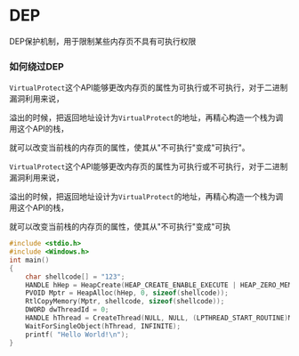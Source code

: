 # DEP

DEP保护机制，用于限制某些内存页不具有可执行权限

### **如何绕过DEP**

`VirtualProtect`这个API能够更改内存页的属性为可执行或不可执行，对于二进制漏洞利用来说，

溢出的时候，把返回地址设计为`VirtualProtect`的地址，再精心构造一个栈为调用这个API的栈，

就可以改变当前栈的内存页的属性，使其从"不可执行"变成"可执行"。



`VirtualProtect`这个API能够更改内存页的属性为可执行或不可执行，对于二进制漏洞利用来说，

溢出的时候，把返回地址设计为`VirtualProtect`的地址，再精心构造一个栈为调用这个API的栈，

就可以改变当前栈的内存页的属性，使其从"不可执行"变成"可执

```c
#include <stdio.h>
#include <Windows.h>
int main()
{
	char shellcode[] = "123";
	HANDLE hHep = HeapCreate(HEAP_CREATE_ENABLE_EXECUTE | HEAP_ZERO_MEMORY, 0, 0);
	PVOID Mptr = HeapAlloc(hHep, 0, sizeof(shellcode));
	RtlCopyMemory(Mptr, shellcode, sizeof(shellcode));
	DWORD dwThreadId = 0;
	HANDLE hThread = CreateThread(NULL, NULL, (LPTHREAD_START_ROUTINE)Mptr, NULL, NULL, &dwThreadId);
	WaitForSingleObject(hThread, INFINITE);
	printf( "Hello World!\n");
}
```

